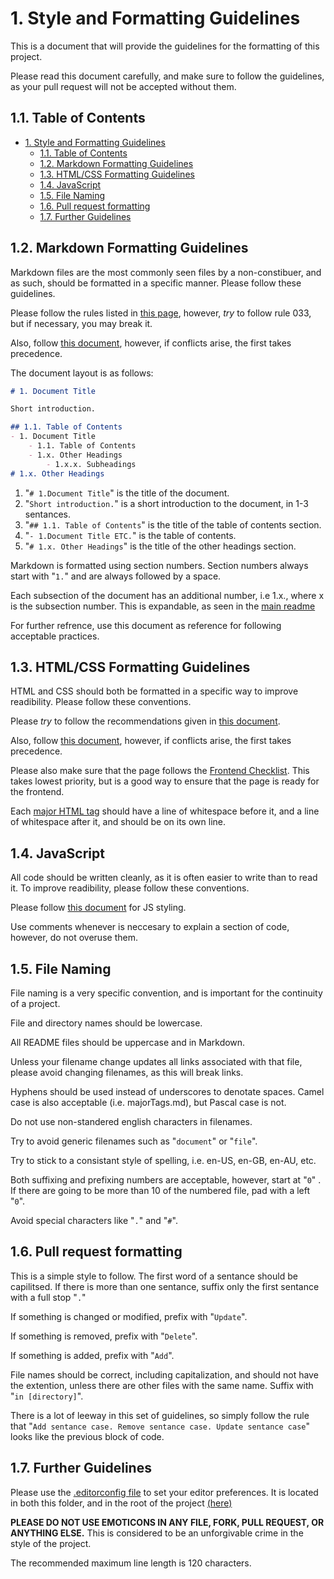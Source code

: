 # 1. Style and Formatting Guidelines

This is a document that will provide the guidelines for the formatting of this project.

Please read this document carefully, and make sure to follow the guidelines, as your pull request will not be accepted
without them.

## 1.1. Table of Contents

- [1. Style and Formatting Guidelines](#1-style-and-formatting-guidelines)
  - [1.1. Table of Contents](#11-table-of-contents)
  - [1.2. Markdown Formatting Guidelines](#12-markdown-formatting-guidelines)
  - [1.3. HTML/CSS Formatting Guidelines](#13-htmlcss-formatting-guidelines)
  - [1.4. JavaScript](#14-javascript)
  - [1.5. File Naming](#15-file-naming)
  - [1.6. Pull request formatting](#16-pull-request-formatting)
  - [1.7. Further Guidelines](#17-further-guidelines)

## 1.2. Markdown Formatting Guidelines

Markdown files are the most commonly seen files by a non-constibuer, and as such, should be formatted in a specific
manner. Please follow these guidelines.

Please follow the rules listed in
[this page](https://github.com/DavidAnson/markdownlint/blob/v0.24.0/doc/Rules.md), however, *try* to follow rule 033,
but if necessary, you may break it.

Also, follow
[this document](https://github.com/google/styleguide/blob/gh-pages/docguide/style.md), however, if conflicts arise,
the first takes precedence.

The document layout is as follows:

```markdown
# 1. Document Title

Short introduction.

## 1.1. Table of Contents
- 1. Document Title
    - 1.1. Table of Contents
    - 1.x. Other Headings
        - 1.x.x. Subheadings
# 1.x. Other Headings
```

1. "`# 1.Document Title`" is the title of the document.
2. "`Short introduction.`" is a short introduction to the document, in 1-3 sentances.
3. "`## 1.1. Table of Contents`" is the title of the table of contents section.
4. "`- 1.Document Title ETC.`" is the table of contents.
5. "`# 1.x. Other Headings`" is the title of the other headings section.

Markdown is formatted using section numbers. Section numbers always start with "`1.`" and are always followed by a
space.

Each subsection of the document has an additional number, i.e 1.x., where x is the subsection number. This is
expandable, as seen in the [main readme](../README.md#123-license)

For further refrence, use this document as reference for following acceptable practices.

## 1.3. HTML/CSS Formatting Guidelines

HTML and CSS should both be formatted in a specific way to improve readibility. Please follow these conventions.

Please *try* to follow the recommendations given in
[this document](https://google.github.io/styleguide/htmlcssguide.html#CSS).

Also, follow [this document](https://github.com/necolas/idiomatic-css), however, if conflicts arise, the first takes
precedence.

Please also make sure that the page follows the
[Frontend Checklist](https://github.com/thedaviddias/Front-End-Checklist).
This takes lowest priority, but is a good way to ensure that the page is ready for the frontend.

Each [major HTML tag](majorTags.md) should have a line of whitespace before it, and a line of whitespace after it,
and should be on its own line.

## 1.4. JavaScript

All code should be written cleanly, as it is often easier to write than to read it. To improve readibility, please
follow these conventions.

Please follow [this document](https://google.github.io/styleguide/jguide.html) for JS
styling.

Use comments whenever is neccesary to explain a section of code, however, do not overuse them.

## 1.5. File Naming

File naming is a very specific convention, and is important for the continuity of a
project.

File and directory names should be lowercase.

All README files should be uppercase and in Markdown.

Unless your filename change updates all links associated with that file, please avoid changing filenames, as this will
break links.

Hyphens should be used instead of underscores to denotate spaces. Camel case is also acceptable (i.e. majorTags.md),
but Pascal case is not.

Do not use non-standered english characters in filenames.

Try to avoid generic filenames such as "`document`" or "`file`".

Try to stick to a consistant style of spelling, i.e. en-US, en-GB, en-AU, etc.

Both suffixing and prefixing numbers are acceptable, however, start at "`0`" . If there are going to be more than 10 of
the numbered file, pad with a left "`0`".

Avoid special characters like "`.`" and "`#`".

## 1.6. Pull request formatting

This is a simple style to follow. The first word of a sentance should be capilitsed. If there is more than one sentance,
suffix only the first sentance with a full stop "`.`"

If something is changed or modified, prefix with "`Update`".

If something is removed, prefix with "`Delete`".

If something is added, prefix with "`Add`".

File names should be correct, including capitalization, and should not have the extention, unless there are other files with the same name. Suffix with "`in [directory]`".

There is a lot of leeway in this set of guidelines, so simply follow the rule that
"`Add sentance case. Remove sentance case. Update sentance case`" looks like the previous block of code.

## 1.7. Further Guidelines

Please use the [.editorconfig file](.editorconfig) to set your editor preferences. It is located in both this folder,
and in the root of the project [(here)](../.editorconfig)

__PLEASE DO NOT USE EMOTICONS IN ANY FILE, FORK, PULL REQUEST, OR ANYTHING ELSE.__ This is considered to be an
unforgivable crime in the style of the project.

The recommended maximum line length is 120 characters.
